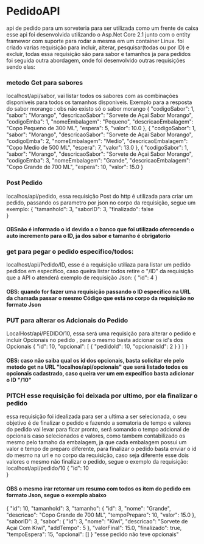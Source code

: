 # PedidoAPI

api de pedido para um sorveteria para ser utilizada como um frente de caixa
esse api foi desenvolvida utilizando o Asp.Net Core 2.1 junto com o entity framewor com suporte para rodar a mesma em um container Linux.
foi criado varias requisição para incluir, alterar, pesquisar(todas ou por ID) e excluir, todas essa requisição são para sabor e tamanhos
ja para pedidos foi seguida outra  abordagem, onde foi desenvolvido outras requisições sendo elas:

### metodo Get para sabores
localhost/api/sabor, vai listar todos os sabores com as combinações disponiveis para todos os tamanhos disponiveis.
Exemplo para a resposta do sabor morango : obs não existo só o sabor morango
{
    "codigoSabor": 1,
    "sabor": "Morango",
    "descricaoSabor": "Sorvete de Açai Sabor Morango",
    "codigoEmba": 1,
    "nomeEmbalagem": "Pequeno",
    "descricaoEmbalagem": "Copo Pequeno de 300 ML",
    "espera": 5,
    "valor": 10.0
  },
  {
    "codigoSabor": 1,
    "sabor": "Morango",
    "descricaoSabor": "Sorvete de Açai Sabor Morango",
    "codigoEmba": 2,
    "nomeEmbalagem": "Medio",
    "descricaoEmbalagem": "Copo Medio de 500 ML",
    "espera": 7,
    "valor": 13.0
  },
  {
    "codigoSabor": 1,
    "sabor": "Morango",
    "descricaoSabor": "Sorvete de Açai Sabor Morango",
    "codigoEmba": 3,
    "nomeEmbalagem": "Grande",
    "descricaoEmbalagem": "Copo Grande de 700 ML",
    "espera": 10,
    "valor": 15.0
  }

### Post Pedido
localhos/api/pedido, essa requisição Post do http é utilizada para criar um pedido, passando os parametro por json no corpo da requisição, segue um exemplo:
{
  "tamanhoId": 3,
  "saborID": 3,
  "finalizado": false  
}
#### OBSnão é informado o id devido a o banco que foi utilizado oferecendo o auto incremento para o ID, ja dos sabor e tamanho é obrigatorio

### get para pegar o pedido especifico/todos: 
localhost/api/Pedido/ID, esse é a requisição utiliaza para listar um pedido pedidos em especifico, caso queira listar todos retire o "/ID" da requisição que a API o atenderá
exemplo de requisição Json:
{
  "id": 4
}

#### OBS: quando for fazer uma requisição passando o ID especifico na URL da chamada passar o mesmo Código que está no corpo da requisição  no formato Json

### PUT para alterar os Adcionais do Pedido
LocalHost/api/PEDIDO/10, essa será uma requisição para alterar o pedido e incluir Opcionais  no pedido , para o mesmo basta adcionar os id's dos Opcionais
{
  "id": 10,
  "opcional": 
  [
    {
      "pedidoId": 10,
      "opcionaisId": 2
      }
    }
  ]
} 
#### OBS: caso não saiba qual os id dos opcionais, basta solicitar ele pelo metodo get na URL "localhos/api/opcionais" que será listado  todos os opcionais cadastrado, caso queira ver um em expecifico basta adicionar o  ID "/10"

### PITCH esse requisição foi deixada por ultimo, por ela finalizar o pedido
 essa requisição foi idealizada para ser a ultima a ser selecionada, o seu objetivo é de finalizar o pedido e fazendo a somatoria de tempo e valores do pedido vai levar para ficar pronto, será somando o tempo adcional de opcionais caso selecionados e valores, como tambem contabilizado os mesmo pelo tamaho da embalagem, ja que cada embalagem possui um valor e tempo de preparo diferente, para finalizar o pedido basta enviar o id do mesmo na url e no corpo da requisição, caso seja diferente esse dois valores o mesmo não finalizar o pedido, segue o exemplo da requisição:
localhost/api/pedido/10
{
  "id": 10  
}
#### OBS o mesmo irar retornar um resumo com todos os item do pedido em formato Json, segue o exemplo abaixo 

{
  "id": 10,
  "tamanhoId": 3,
  "tamanho": {
    "id": 3,
    "nome": "Grande",
    "descricao": "Copo Grande de 700 ML",
    "tempoPreparo": 10,
    "valor": 15.0
  },
  "saborID": 3,
  "sabor": {
    "id": 3,
    "nome": "Kiwi",
    "descricao": "Sorvete de Açai  Com Kiwi",
    "addTempo": 5
  },
  "valorFinal": 15.0,
  "finalizado": true,
  "tempoEspera": 15,
  "opcional": []
}
"esse pedido não teve opcionais"








